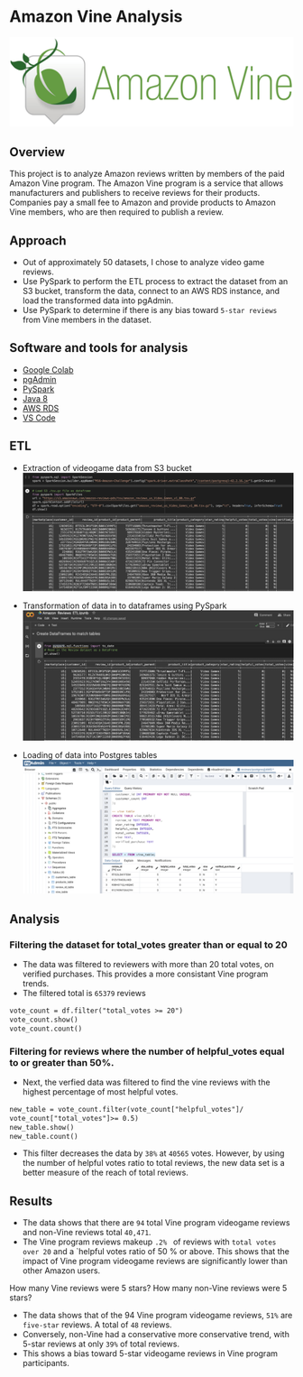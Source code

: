 # Amazon Vine Analysis
![image](resources/images/vine_logo_title.png)
## Overview
This project is to analyze Amazon reviews written by members of the paid Amazon Vine program. The Amazon Vine program is a service that allows manufacturers and publishers to receive reviews for their products. Companies pay a small fee to Amazon and provide products to Amazon Vine members, who are then required to publish a review.

## Approach
- Out of approximately 50 datasets, I chose to analyze video game reviews. 
- Use PySpark to perform the ETL process to extract the dataset from an S3 bucket, transform the data, connect to an AWS RDS instance, and load the transformed data into pgAdmin. 
- Use PySpark to determine if there is any bias toward `5-star reviews` from Vine members in the dataset. 

## Software and tools for analysis

- [Google Colab](https://colab.research.google.com)
- [pgAdmin](https://www.pgadmin.org)
- [PySpark](https://spark.apache.org/docs/latest/api/python/getting_started/install.html)
- [Java 8](https://www.oracle.com/java/technologies/downloads/)
- [AWS RDS](https://aws.amazon.com/rds/)
- [ VS Code](https://code.visualstudio.com/download)

## ETL

- Extraction of videogame data from S3 bucket
![image](resources/images/extract.png)

- Transformation of data in to dataframes using PySpark
![image](resources/images/transform.png)

- Loading of data into Postgres tables
![image](resources/images/load.png)

## Analysis

### Filtering the dataset for total_votes greater than or equal to 20

- The data was filtered to reviewers with more than 20 total votes, on verified purchases. This provides a more consistant Vine program trends.
- The filtered total is `65379` reviews

```
vote_count = df.filter("total_votes >= 20")
vote_count.show()
vote_count.count()
```

### Filtering for reviews where the number of helpful_votes equal to or greater than 50%.

- Next, the verfied data was filtered to find the vine reviews with the highest percentage of most helpful votes.

```
new_table = vote_count.filter(vote_count["helpful_votes"]/ vote_count["total_votes"]>= 0.5)
new_table.show()
new_table.count()
```
- This filter decreases the data by `38%` at `40565` votes. However, by using the number of helpful votes ratio to total reviews, the new data set is a better measure of the reach of total reviews.



## Results
- The data shows that there are `94` total Vine program videogame reviews and non-Vine reviews total `40,471`. 
- The Vine program reviews makeup `.2% ` of reviews with `total votes over 20` and a `helpful votes ratio of 50 % or above. This shows that the impact of Vine program videogame reviews are significantly lower than other Amazon users.

How many Vine reviews were 5 stars? How many non-Vine reviews were 5 stars?
- The data shows that of the 94 Vine program videogame reviews, `51%` are `five-star` reviews. A total of `48` reviews.
- Conversely, non-Vine had a conservative more conservative trend,  with 5-star reviews at only `39%`  of total reviews.
- This shows a bias toward 5-star videogame reviews in Vine program participants.
